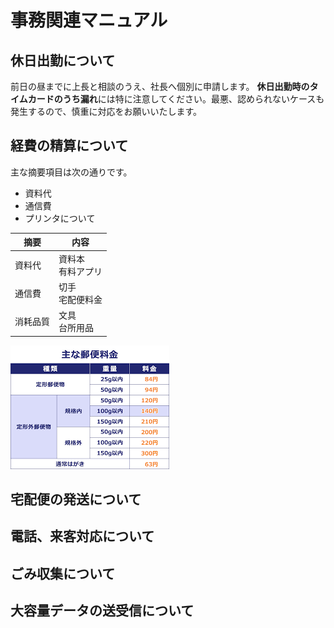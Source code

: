 # 事務関連マニュアル
## 休日出勤について
前日の昼までに上長と相談のうえ、社長へ個別に申請します。
**休日出勤時のタイムカードのうち漏れ**には特に注意してください。最悪、認められないケースも発生するので、慎重に対応をお願いいたします。
## 経費の精算について
主な摘要項目は次の通りです。
- 資料代
- 通信費
- プリンタについて

|摘要  |内容
|--|--
|資料代  |資料本<br>有料アプリ
|通信費  |切手<br>宅配便料金
|消耗品質  |文具<br>台所用品

![テスト画像](/img/download.png)
## 宅配便の発送について
## 電話、来客対応について
## ごみ収集について
## 大容量データの送受信について